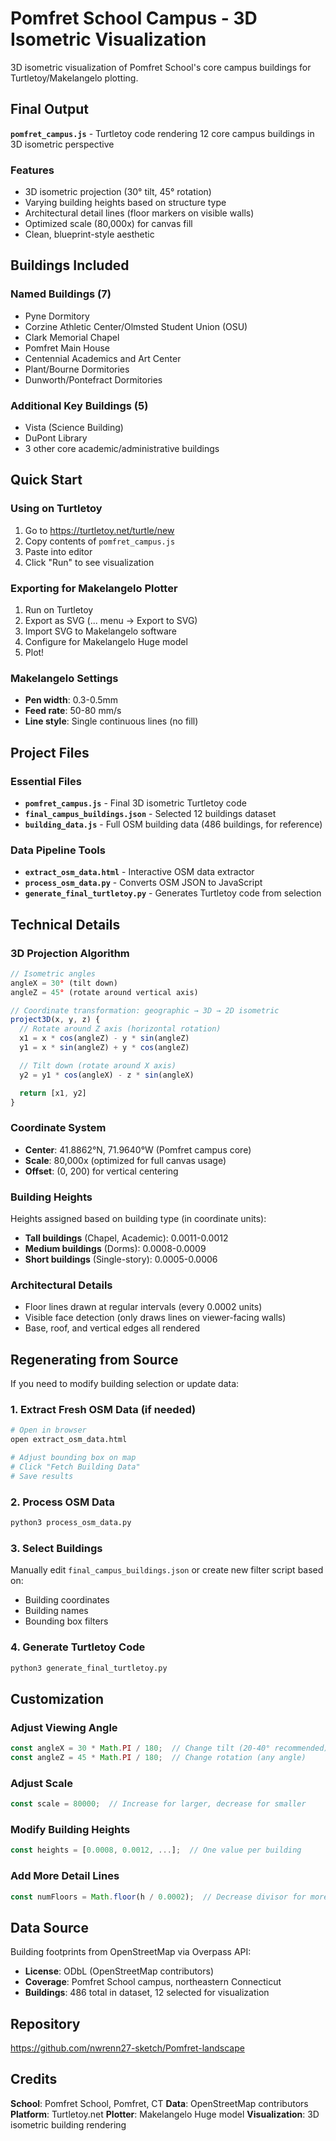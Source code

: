 # Pomfret School Campus - 3D Isometric Visualization

3D isometric visualization of Pomfret School's core campus buildings for Turtletoy/Makelangelo plotting.

## Final Output

**`pomfret_campus.js`** - Turtletoy code rendering 12 core campus buildings in 3D isometric perspective

### Features
- 3D isometric projection (30° tilt, 45° rotation)
- Varying building heights based on structure type
- Architectural detail lines (floor markers on visible walls)
- Optimized scale (80,000x) for canvas fill
- Clean, blueprint-style aesthetic

## Buildings Included

### Named Buildings (7)
- Pyne Dormitory
- Corzine Athletic Center/Olmsted Student Union (OSU)
- Clark Memorial Chapel
- Pomfret Main House
- Centennial Academics and Art Center
- Plant/Bourne Dormitories
- Dunworth/Pontefract Dormitories

### Additional Key Buildings (5)
- Vista (Science Building)
- DuPont Library
- 3 other core academic/administrative buildings

## Quick Start

### Using on Turtletoy
1. Go to https://turtletoy.net/turtle/new
2. Copy contents of `pomfret_campus.js`
3. Paste into editor
4. Click "Run" to see visualization

### Exporting for Makelangelo Plotter
1. Run on Turtletoy
2. Export as SVG (... menu → Export to SVG)
3. Import SVG to Makelangelo software
4. Configure for Makelangelo Huge model
5. Plot!

### Makelangelo Settings
- **Pen width**: 0.3-0.5mm
- **Feed rate**: 50-80 mm/s
- **Line style**: Single continuous lines (no fill)

## Project Files

### Essential Files
- **`pomfret_campus.js`** - Final 3D isometric Turtletoy code
- **`final_campus_buildings.json`** - Selected 12 buildings dataset
- **`building_data.js`** - Full OSM building data (486 buildings, for reference)

### Data Pipeline Tools
- **`extract_osm_data.html`** - Interactive OSM data extractor
- **`process_osm_data.py`** - Converts OSM JSON to JavaScript
- **`generate_final_turtletoy.py`** - Generates Turtletoy code from selection

## Technical Details

### 3D Projection Algorithm
```javascript
// Isometric angles
angleX = 30° (tilt down)
angleZ = 45° (rotate around vertical axis)

// Coordinate transformation: geographic → 3D → 2D isometric
project3D(x, y, z) {
  // Rotate around Z axis (horizontal rotation)
  x1 = x * cos(angleZ) - y * sin(angleZ)
  y1 = x * sin(angleZ) + y * cos(angleZ)

  // Tilt down (rotate around X axis)
  y2 = y1 * cos(angleX) - z * sin(angleX)

  return [x1, y2]
}
```

### Coordinate System
- **Center**: 41.8862°N, 71.9640°W (Pomfret campus core)
- **Scale**: 80,000x (optimized for full canvas usage)
- **Offset**: (0, 200) for vertical centering

### Building Heights
Heights assigned based on building type (in coordinate units):
- **Tall buildings** (Chapel, Academic): 0.0011-0.0012
- **Medium buildings** (Dorms): 0.0008-0.0009
- **Short buildings** (Single-story): 0.0005-0.0006

### Architectural Details
- Floor lines drawn at regular intervals (every 0.0002 units)
- Visible face detection (only draws lines on viewer-facing walls)
- Base, roof, and vertical edges all rendered

## Regenerating from Source

If you need to modify building selection or update data:

### 1. Extract Fresh OSM Data (if needed)
```bash
# Open in browser
open extract_osm_data.html

# Adjust bounding box on map
# Click "Fetch Building Data"
# Save results
```

### 2. Process OSM Data
```bash
python3 process_osm_data.py
```

### 3. Select Buildings
Manually edit `final_campus_buildings.json` or create new filter script based on:
- Building coordinates
- Building names
- Bounding box filters

### 4. Generate Turtletoy Code
```bash
python3 generate_final_turtletoy.py
```

## Customization

### Adjust Viewing Angle
```javascript
const angleX = 30 * Math.PI / 180;  // Change tilt (20-40° recommended)
const angleZ = 45 * Math.PI / 180;  // Change rotation (any angle)
```

### Adjust Scale
```javascript
const scale = 80000;  // Increase for larger, decrease for smaller
```

### Modify Building Heights
```javascript
const heights = [0.0008, 0.0012, ...];  // One value per building
```

### Add More Detail Lines
```javascript
const numFloors = Math.floor(h / 0.0002);  // Decrease divisor for more floors
```

## Data Source

Building footprints from OpenStreetMap via Overpass API:
- **License**: ODbL (OpenStreetMap contributors)
- **Coverage**: Pomfret School campus, northeastern Connecticut
- **Buildings**: 486 total in dataset, 12 selected for visualization

## Repository

https://github.com/nwrenn27-sketch/Pomfret-landscape

## Credits

**School**: Pomfret School, Pomfret, CT
**Data**: OpenStreetMap contributors
**Platform**: Turtletoy.net
**Plotter**: Makelangelo Huge model
**Visualization**: 3D isometric building rendering
